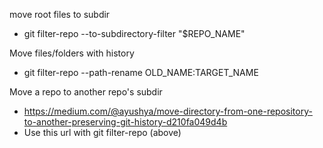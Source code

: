 move root files to subdir
* git filter-repo --to-subdirectory-filter "$REPO_NAME"

Move files/folders with history
* git filter-repo --path-rename OLD_NAME:TARGET_NAME

Move a repo to another repo's subdir
* https://medium.com/@ayushya/move-directory-from-one-repository-to-another-preserving-git-history-d210fa049d4b
* Use this url with git filter-repo (above)